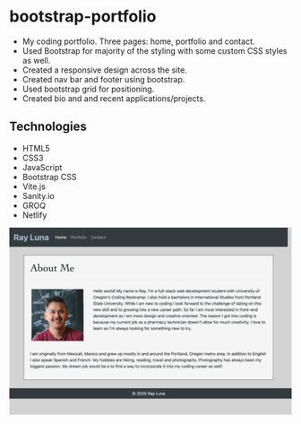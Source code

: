 # bootstrap-portfolio

* My coding portfolio. Three pages: home, portfolio and contact.
* Used Bootstrap for majority of the styling with some custom CSS styles as well.
* Created a responsive design across the site.
* Created nav bar and footer using bootstrap.
* Used bootstrap grid for positioning.
* Created bio and and recent applications/projects.

## Technologies

- HTML5
- CSS3
- JavaScript
- Bootstrap CSS
- Vite.js
- Sanity.io
- GROQ
- Netlify


![Screenshot](https://github.com/leon-luna-ray/hw02-responsive-portfolio/blob/main/assets/images/screencapture-file-Users-ray-code-uofo-por-fsf-pt-10-2020-u-c-homework-hw02-responsive-portfolio-index-html-2020-11-14-22_48_27.png)
